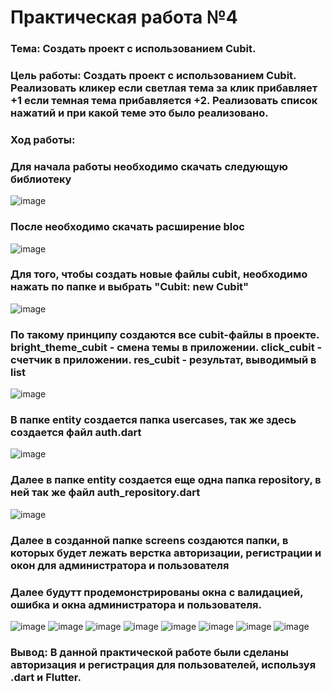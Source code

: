 # Практическая работа №4

### Тема: Создать проект с использованием Cubit.
### Цель работы: Создать проект с использованием Cubit. Реализовать кликер если светлая тема за клик прибавляет +1 если темная тема прибавляется +2. Реализовать список нажатий и при какой теме это было реализовано.
###
### Ход работы:
### Для начала работы необходимо скачать следующую библиотеку
![image](https://user-images.githubusercontent.com/99389490/205529210-25f88eb8-7439-4ed2-a879-3f9b2f160dbe.png)
###
### После необходимо скачать расширение bloc
![image](https://user-images.githubusercontent.com/99389490/205529301-b9ae07d7-f712-42bc-9f77-84163087cb51.png)
###
### Для того, чтобы создать новые файлы cubit, необходимо нажать по папке и выбрать "Cubit: new Cubit"
![image](https://user-images.githubusercontent.com/99389490/205529433-9b34369f-a28d-40a3-8e01-5a4cc18b66a9.png)
###
### По такому принципу создаются все cubit-файлы в проекте. bright_theme_cubit - смена темы в приложении. click_cubit - счетчик в приложении. res_cubit - результат, выводимый в list
![image](https://user-images.githubusercontent.com/99389490/205529623-2084a309-9118-4f87-8e90-096baa130b5d.png)
###
### В папке entity создается папка usercases, так же здесь создается файл auth.dart
![image](https://user-images.githubusercontent.com/99389490/204167401-4e9c7d06-c53b-47c7-a825-2923975544fa.png)
###
### Далее в папке entity создается еще одна папка repository, в ней так же файл auth_repository.dart
![image](https://user-images.githubusercontent.com/99389490/204167496-6fdaa902-9a78-4d15-93e8-0e0ce05a86ec.png)
###
### Далее в созданной папке screens создаются папки, в которых будет лежать верстка авторизации, регистрации и окон для администратора и пользователя
### Далее будутт продемонстрированы окна с валидацией, ошибка и окна администратора и пользователя.
![image](https://user-images.githubusercontent.com/99389490/204167512-b94f0283-595e-411e-866f-f2d3b7f24cac.png)
![image](https://user-images.githubusercontent.com/99389490/204169287-e62ffdbc-3739-4ae6-a57d-fa0d4d141021.png)
![image](https://user-images.githubusercontent.com/99389490/204169034-8b8cdfaf-eaf5-4ea8-90df-8aff12a8d6df.png)
![image](https://user-images.githubusercontent.com/99389490/204169071-e536c81a-58ce-43a1-8f3d-db512eb48b1d.png)
![image](https://user-images.githubusercontent.com/99389490/204169105-da1a8f6e-7969-47bc-9b41-b54b9c6c1959.png)
![image](https://user-images.githubusercontent.com/99389490/204169129-5cb03362-5215-4f43-8e9d-4a8e52ce6c98.png)
![image](https://user-images.githubusercontent.com/99389490/204169173-2674152c-b893-42b3-a64d-29a690a160e5.png)
![image](https://user-images.githubusercontent.com/99389490/204169211-ab2ee91b-89df-4055-aab2-7cbd18a3c6c6.png)
###
### Вывод: В данной практической работе были сделаны авторизация и регистрация для пользователей, используя .dart и Flutter.
